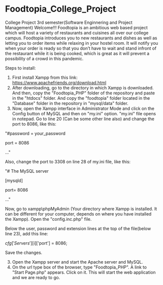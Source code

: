 # Foodtopia_College_Project
College Project 3rd semester(Software Enginnering and Project Management) 
Welcome!!!
Foodtopia is an ambitious web based project which will host a variety of restaurants and cuisines all over our college campus. Foodtopia introduces you to new restaurants and 
dishes as well as letting you to order items while relaxing in your hostel room. It will notify you when your order is ready so that you don’t have to wait and stand infront of 
the restaurant while it is being cooked, which is great as it will prevent a possibility of a crowd in this pandemic.

Steps to install:
1) First install Xampp from this link: https://www.apachefriends.org/download.html
2) After downloading, go to the directory in which Xampp is downloaded. And then, copy the "Foodtopia_PHP" folder of the repository and paste in the "htdocs" folder. And copy the 
"foodtopia" folder located in the "Database" folder in the repository in "mysql/data" folder.
3) Now, open the Xampp interface in Administrator Mode and click on the Config button of MySQL and then on "my.ini" option. "my.ini" file opens in notepad. 
Go to line 20 (Can be some other line also) and change the port to 8086, like this:

"#password = your_password


port = 8086

…"

Also, change the port to 3308 on line 28 of my.ini file, like this:

"# The MySQL server

[mysqld]

port= 8086

…"

Now, go to xampp\phpMyAdmin (Your directory where Xampp is installed. It can be different for your computer, depends on where you have installed the Xampp). Open the 
"config.inc.php" file.

Below the user, password and extension lines at the top of the file(below line 23), add this line:

$cfg['Servers'][$i]['port'] = 8086;

Save the changes.


3) Open the Xampp server and start the Apache server and MySQL.
4) On the url type box of the browser, type "Foodtopia_PHP". A link to "Start Page.php" appears. Click on it. This will start the web application and we are ready to go.



